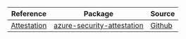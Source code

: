 | Reference | Package | Source |
|---|---|---|
|[Attestation](security-attestation-readme.md)|[azure-security-attestation](https://pypi.org/project/azure-security-attestation)|[Github](https://github.com/Azure/azure-sdk-for-python)|
